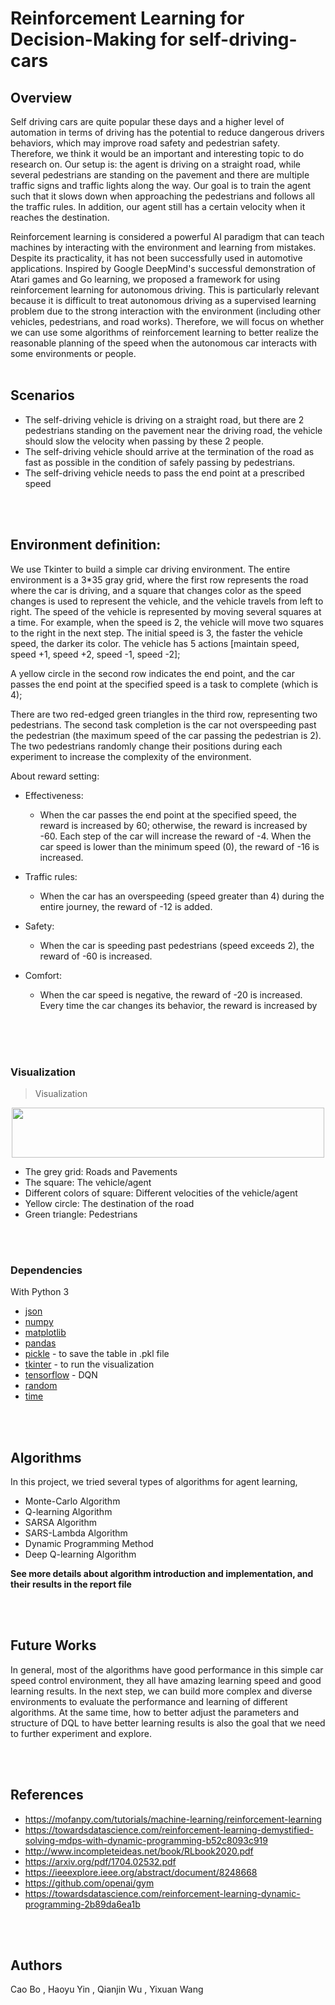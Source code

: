 # Reinforcement Learning for Decision-Making for self-driving-cars



## Overview
Self driving cars are quite popular these days and a higher level of automation in terms of driving has the potential to reduce dangerous drivers ​behaviors, which may improve road safety and pedestrian safety. Therefore, we think it would be an important and interesting topic to do research on. Our setup is: the agent is driving on a straight road, while several ​pedestrians are standing on the pavement and there are multiple traffic signs and traffic lights along the way. Our goal is to train the agent such that it slows down when approaching the pedestrians and follows all the traffic rules. In addition, our agent still has a certain velocity when it reaches the destination.

Reinforcement learning is considered a powerful AI paradigm that can teach machines by interacting with the environment and learning from mistakes. Despite its practicality, it has not been successfully used in automotive applications. Inspired by Google DeepMind's successful demonstration of Atari games and Go learning, we proposed a framework for using reinforcement learning for autonomous driving. This is particularly relevant because it is difficult to treat autonomous driving as a supervised learning problem due to the strong interaction with the environment (including other vehicles, pedestrians, and road works). Therefore, we will focus on whether we can use some algorithms of reinforcement learning to better realize the reasonable planning of the speed when the autonomous car interacts with some environments or people.
</br>
</br>


## Scenarios
- The self-driving vehicle is driving on a straight road, but there are 2 pedestrians standing on the pavement near the driving road, the vehicle should slow the velocity when passing by these 2 people.
- The self-driving vehicle should arrive at the termination of the road as fast as possible in the condition of safely passing by pedestrians.
- The self-driving vehicle needs to pass the end point at a prescribed speed

</br>
</br>


## Environment definition:
We use Tkinter to build a simple car driving environment. The entire environment is a 3*35 gray grid, where the first row represents the road where the car is driving, and a square that changes color as the speed changes is used to represent the vehicle, and the vehicle travels from left to right. The speed of the vehicle is represented by moving several squares at a time. For example, when the speed is 2, the vehicle will move two squares to the right in the next step. The initial speed is 3, the faster the vehicle speed, the darker its color. The vehicle has 5 actions [maintain speed, speed +1, speed +2, speed -1, speed -2];

A yellow circle in the second row indicates the end point, and the car passes the end point at the specified speed is a task to complete (which is 4);

There are two red-edged green triangles in the third row, representing two pedestrians. The second task completion is the car not overspeeding past the pedestrian (the maximum speed of the car passing the pedestrian is 2). The two pedestrians randomly change their positions during each experiment to increase the complexity of the environment.

About reward setting:
- Effectiveness:
  - When the car passes the end point at the specified speed, the reward is increased by 60; otherwise, the reward is increased by -60.
   Each step of the car will increase the reward of -4.
   When the car speed is lower than the minimum speed (0), the reward of -16 is increased.

- Traffic rules:
  - When the car has an overspeeding (speed greater than 4) during the entire journey, the reward of -12 is added.

- Safety:
  - When the car is speeding past pedestrians (speed exceeds 2), the reward of -60 is increased.

- Comfort:
  - When the car speed is negative, the reward of -20 is increased. Every time the car changes its behavior, the reward is increased by 
  

</br>
</br>
</br>

### Visualization
> Visualization 

<p align="center"> 
<img src="" width="500" height="80"/>
</p>

- The grey grid: Roads and Pavements
- The square: The vehicle/agent
- Different colors of square: Different velocities of the vehicle/agent
- Yellow circle: The destination of the road
- Green triangle: Pedestrians



</br>
</br>


### Dependencies
With Python 3
- [json](https://docs.python.org/3/library/json.html)
- [numpy](http://www.numpy.org/)
- [matplotlib](https://matplotlib.org/)
- [pandas](https://pandas.pydata.org/)
- [pickle](https://docs.python.org/3/library/pickle.html) - to save the table in .pkl file
- [tkinter](https://docs.python.org/3/library/tk.html) - to run the visualization
- [tensorflow](https://www.tensorflow.org/) - DQN
- [random](https://docs.python.org/3/library/random.html)
- [time](https://docs.python.org/3/library/time.html)





</br>
</br>


## Algorithms
In this project, we tried several types of algorithms for agent learning,
- Monte-Carlo Algorithm 
- Q-learning Algorithm
- SARSA Algorithm
- SARS-Lambda Algorithm
- Dynamic Programming Method
- Deep Q-learning Algorithm


**See more details about algorithm introduction and implementation, and their results in the report file**

</br>
</br>

## Future Works

In general, most of the algorithms have good performance in this simple car speed control environment, they all have amazing learning speed and good learning results. In the next step, we can build more complex and diverse environments to evaluate the performance and learning of different algorithms. At the same time, how to better adjust the parameters and structure of DQL to have better learning results is also the goal that we need to further experiment and explore.

</br>
</br>

## References
* https://mofanpy.com/tutorials/machine-learning/reinforcement-learning
* https://towardsdatascience.com/reinforcement-learning-demystified-solving-mdps-with-dynamic-programming-b52c8093c919
* http://www.incompleteideas.net/book/RLbook2020.pdf 
* https://arxiv.org/pdf/1704.02532.pdf 
* https://ieeexplore.ieee.org/abstract/document/8248668 
* https://github.com/openai/gym 
* https://towardsdatascience.com/reinforcement-learning-dynamic-programming-2b89da6ea1b

</br>
</br>

## Authors
Cao Bo
, Haoyu Yin
, Qianjin Wu
, Yixuan Wang
